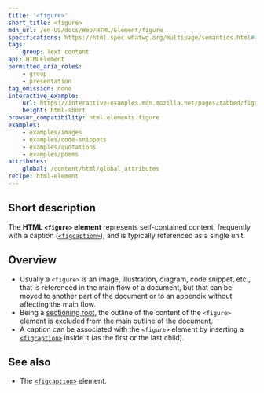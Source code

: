 ```yaml
---
title: '<figure>'
short_title: <figure>
mdn_url: /en-US/docs/Web/HTML/Element/figure
specifications: https://html.spec.whatwg.org/multipage/semantics.html#the-figure-element
tags:
    group: Text content
api: HTMLElement
permitted_aria_roles:
    - group
    - presentation
tag_omission: none
interactive_example:
    url: https://interactive-examples.mdn.mozilla.net/pages/tabbed/figure.html
    height: html-short
browser_compatibility: html.elements.figure
examples:
    - examples/images
    - examples/code-snippets
    - examples/quotations
    - examples/poems
attributes:
    global: /content/html/global_attributes
recipe: html-element
---
```


## Short description

The **HTML `<figure>` element** represents self-contained content,
frequently with a caption
([`<figcaption>`](/en-US/docs/Web/HTML/Element/figcaption)),
and is typically referenced as a single unit.

## Overview

- Usually a `<figure>` is an image, illustration, diagram, code
  snippet, etc., that is referenced in the main flow of a document,
  but that can be moved to another part of the document or to an
  appendix without affecting the main flow.
- Being a [sectioning root](/en-US/docs/Web/Guide/HTML/Using_HTML_sections_and_outlines#Sectioning_roots),
  the outline of the content of the `<figure>` element is excluded
  from the main outline of the document.
- A caption can be associated with the `<figure>` element by inserting
  a [`<figcaption>`](/en-US/docs/Web/HTML/Element/figcaption)
  inside it (as the first or the last child).

## See also

- The [`<figcaption>`](/en-US/docs/Web/HTML/Element/figcaption) element.
